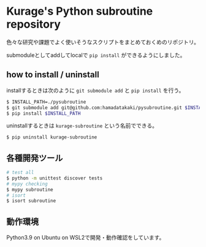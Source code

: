 # Kurage's Python subroutine repository

色々な研究や課題でよく使いそうなスクリプトをまとめておくめのリポジトリ。

submoduleとしてaddしてlocalで `pip install` ができるようにしました。

## how to install / uninstall

installするときは次のように `git submodule add` と `pip install` を行う。

```sh
$ INSTALL_PATH=./pysubroutine
$ git submodule add git@github.com:hamadatakaki/pysubroutine.git $INSTALL_PATH
$ pip install $INSTALL_PATH
```

uninstallするときは `kurage-subroutine` という名前でできる。

```sh
$ pip uninstall kurage-subroutine
```

## 各種開発ツール

```sh
# test all
$ python -m unittest discover tests
# mypy checking
$ mypy subroutine
# isort
$ isort subroutine
```

## 動作環境

Python3.9 on Ubuntu on WSL2で開発・動作確認をしています。

